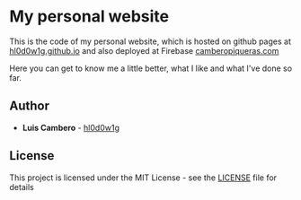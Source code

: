# My personal website

This is the code of my personal website, which is hosted on github pages at [hl0d0w1g.github.io](https://hl0d0w1g.github.io/) and also deployed at Firebase [camberopiqueras.com](https://camberopiqueras.com)

Here you can get to know me a little better, what I like and what I've done so far.

## Author

* **Luis Cambero** - [hl0d0w1g](https://github.com/hl0d0w1g)

## License

This project is licensed under the MIT License - see the [LICENSE](LICENSE) file for details
